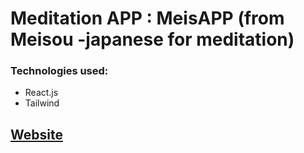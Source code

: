 # Meditation APP : MeisAPP (from Meisou -japanese for meditation)

### Technologies used:

- React.js
- Tailwind

## [Website](https://meisapp.netlify.app)
